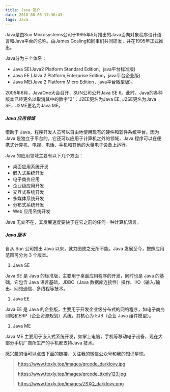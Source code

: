 ```yaml
---
title: Java 简介
date: 2018-08-05 17:36:43
tags: Java
---
```


Java是由Sun Microsystems公司于1995年5月推出的Java面向对象程序设计语言和Java平台的总称。由James Gosling和同事们共同研发，并在1995年正式推出。

<!--more-->

Java分为三个体系：

- Java SE(Java2 Platform Standard Edition，java平台标准版)
- Java EE (Java 2 Platform,Enterprise Edition，java平台企业版)
- Java ME(Java 2 Platform Micro Edition，java平台微型版)。

2005年6月，JavaOne大会召开，SUN公司公开Java SE 6。此时，Java的各种版本已经更名以取消其中的数字"2"：J2EE更名为Java EE, J2SE更名为Java SE，J2ME更名为Java ME。

##### Java 应用领域

借助于 Java，程序开发人员可以自由地使用现有的硬件和软件系统平台。因为 Java 是独立于平台的，它还可以应用于计算机之外的领域，Java 程序可以在便携式计算机、电视、电话、手机和其他的大量电子设备上运行。

Java 的应用领域主要有以下几个方面：

- 桌面应用系统开发
- 嵌入式系统开发
- 电子商务应用
- 企业级应用开发
- 交互式系统开发
- 多媒体系统开发
- 分布式系统开发
- Web 应用系统开发

Java 无处不在，其发展速度要快于在它之前的任何一种计算机语言。

##### Java 版本

自从 Sun 公司推出 Java 以来，就力图使之无所不能。Java 发展至今，按照应用范围可分为 3 个版本。

1. Java SE

Java SE 是 Java 的标准版，主要用于桌面应用程序的开发，同时也是 Java 的基础，它包含 Java 语言基础，JDBC（Java 数据库连接性）操作、I/O（输入/输出、网络通信、多线程等技术。

1. Java EE 

Java EE 是 Java 的企业版，主要用于开发企业级分布式的网络程序，如电子商务网站和ERP（企业资源规划）系统，其核心为 EJB（企业 Java 组件模型）。

1. Java ME

Java ME 主要用于嵌入式系统开发，如掌上电脑，手机等移动电子设备，现在大部分手机厂商所生产的手机都支持Java 技术。



感兴趣的话可以点击下面的链接，关注我的微信公众号和我的知识星球。

> https://www.ttxxly.top/images/qrcode_darklovy.jpg
>
> https://www.ttxxly.top/images/qrcode_ttxxly123.jpg
>
> https://www.ttxxly.top/images/ZSXQ_darklovy.png